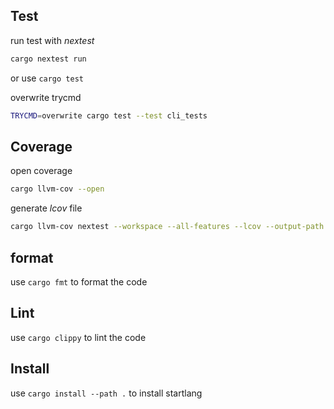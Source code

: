 ## Test
run test with *nextest*
```sh
cargo nextest run
```
or use `cargo test`

overwrite trycmd
```sh
TRYCMD=overwrite cargo test --test cli_tests
```

## Coverage
open coverage
```sh
cargo llvm-cov --open
```

generate *lcov* file
```sh
cargo llvm-cov nextest --workspace --all-features --lcov --output-path target/lcov.info
```

## format
use `cargo fmt` to format the code

## Lint
use `cargo clippy` to lint the code

## Install
use `cargo install --path .` to install startlang
